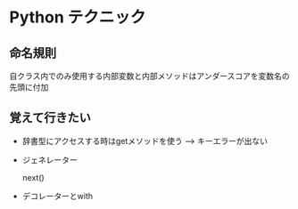 # Python テクニック

## 命名規則

  自クラス内でのみ使用する内部変数と内部メソッドはアンダースコアを変数名の先頭に付加

## 覚えて行きたい

- 辞書型にアクセスする時はgetメソッドを使う --> キーエラーが出ない

- ジェネレーター

  next()

- デコレーターとwith
